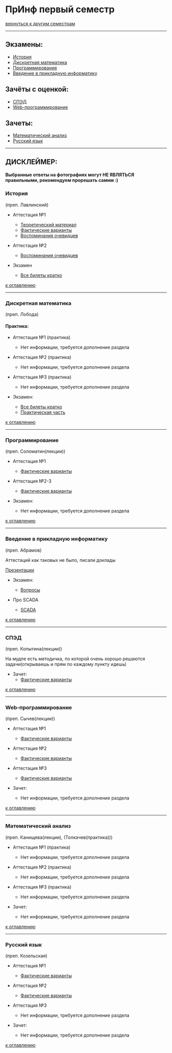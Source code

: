 # ПрИнф первый семестр
[вернуться к другим семестрам](pi.md)
***
## Экзамены:
+ [История](#История)
+ [Дискретная математика](#Дискретная-математика)
+ [Программирование](#Программирование)
+ [Введение в прикладную информатику](#Введение-в-прикладную-информатику)

## Зачёты с оценкой:
+ [СПЭД](#СПЭД)
+ [Web-программирование](#Web-программирование)

## Зачеты:
+ [Математический анализ](#Математический-анализ)
+ [Русский язык](#Русский-язык)
***

## ДИСКЛЕЙМЕР:
#### Выбранные ответы на фотографиях могут НЕ ЯВЛЯТЬСЯ правильными, рекомендуем прорешать самим :)

### История
(преп. Лавлинский)
+ Аттестация №1
  + [Теоретический материал](../subjects/hist/hist-att-1/hist-att-1-theory.md)
  + [Фактические варианты](../subjects/hist/hist-att-1/hist-att-1-fact.md)
  + [Воспоминания очевидцев](../subjects/hist/hist-att-1/hist-att-1-memories.md)


+ Аттестация №2
  + [Воспоминания очевидцев](../subjects/hist/hist-att-2-memories.md)


+ Экзамен
  + [Все билеты кратко](../subjects/hist/hist-exam.md)
  

[к оглавлению](#Экзамены)
***
### Дискретная математика
(преп. Лобода)
#### Практика:
+ Аттестация №1 (практика)
  + Нет информации, требуется дополнение раздела


+ Аттестация №2 (практика)
  + Нет информации, требуется дополнение раздела


+ Аттестация №3 (практика)
  + Нет информации, требуется дополнение раздела


+ Экзамен:
  + [Все билеты кратко](../subjects/dm/dm-pi/dm-exam-fact.md)
  + [Практическая часть](../subjects/dm/dm-pi/dm-pr-exam-fact.md)
  
[к оглавлению](#Экзамены)
***
### Программирование
(преп. Соломатин(лекции))
+ Аттестация №1
  + [Фактические варианты](../subjects/enter-prog/enter-prog-att-1-fact.md)


+ Аттестация №2-3
  + [Фактические варианты](../subjects/enter-prog/enter-prog-att-2-3-fact.md)


+ Экзамен:
  + Нет информации, требуется дополнение раздела

[к оглавлению](#Экзамены)
***
### Введение в прикладную информатику
(преп. Абрамов)

Аттестаций как таковых не было, писали доклады

[Презентации](https://disk.yandex.ru/client/disk/Введение_в_принф_1_семестр)


+ Экзамен:
  + [Вопросы](../subjects/pi/pi-exam.md)


+ Про SCADA
  + [SCADA](../subjects/pi/pi-scada.md)

[к оглавлению](#Экзамены)
***
### СПЭД
(преп. Копытина(лекции))

На мудле есть методичка, по которой очень хорошо решаются задачи(открываешь и прям по каждому пункту идешь)

+ Зачет:
  + [Фактические варианты](../subjects/sped/sped-zachet-fact.md)

[к оглавлению](#Экзамены)
***
### Web-программирование
(преп. Сычев(лекции))
+ Аттестация №1
  + [Фактические варианты](../subjects/web/web-att-1-fact.md)


+ Аттестация №2
  + [Фактические варианты](../subjects/web/web-att-2-fact.md)


+ Аттестация №3
  + [Фактические варианты](../subjects/web/web-att-3-fact.md)


+ Зачет:
  + Нет информации, требуется дополнение раздела

[к оглавлению](#Экзамены)
***
### Математический анализ
(преп. Канищева(лекции), (Толкачев(практика)))

+ Аттестация №1 (практика)
  + Нет информации, требуется дополнение раздела


+ Аттестация №2 (практика)
  + Нет информации, требуется дополнение раздела


+ Аттестация №3 (практика)
  + Нет информации, требуется дополнение раздела


+ Зачет:
  + Нет информации, требуется дополнение раздела

[к оглавлению](#Экзамены)
***
### Русский язык
(преп. Козельская)
+ Аттестация №1
  + [Фактические варианты](../subjects/russian/russian-att-1-fact.md)


+ Аттестация №2
  + [Фактические варианты](../subjects/russian/russian-att-2-fact.md)


+ Аттестация №3
  + Нет информации, требуется дополнение раздела


+ Зачет:
  + Нет информации, требуется дополнение раздела

[к оглавлению](#Экзамены)